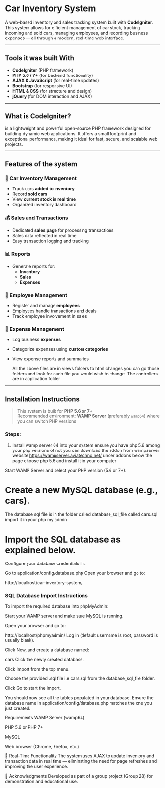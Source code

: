 #  Car Inventory System

A web-based inventory and sales tracking system built with **CodeIgniter**. This system allows for efficient management of car stock, tracking incoming and sold cars, managing employees, and recording business expenses — all through a modern, real-time web interface.

---

## Tools it was built With

- **CodeIgniter** (PHP framework)
- **PHP 5.6 / 7+** (for backend functionality)
- **AJAX & JavaScript** (for real-time updates)
- **Bootstrap** (for responsive UI)
- **HTML & CSS** (for structure and design)
- **jQuery** (for DOM interaction and AJAX)

---

##  What is CodeIgniter?
is a lightweight and powerful open-source PHP framework designed for building dynamic web applications. It offers a small footprint and exceptional performance, making it ideal for fast, secure, and scalable web projects.

---

##  Features of the system

### 🚙 Car Inventory Management
- Track cars **added to inventory**
- Record **sold cars**
- View **current stock in real time**
- Organized inventory dashboard

### 💰 Sales and Transactions
- Dedicated **sales page** for processing transactions
- Sales data reflected in real time
- Easy transaction logging and tracking

### 📊 Reports
- Generate reports for:
  - **Inventory**
  - **Sales**
  - **Expenses**

### 🧑 Employee Management
- Register and manage **employees**
- Employees handle transactions and deals
- Track employee involvement in sales

### 💸 Expense Management
- Log business **expenses**
- Categorize expenses using **custom categories**
- View expense reports and summaries

  All the above files are in views folders to html changes you can go those folders and look for each file you would wish to change.
  The controllers are in application folder 

---

##  Installation Instructions

>  This system is built for **PHP 5.6 or 7+**  
>  Recommended environment: **WAMP Server** (preferably `wamp64`) where you can switch PHP versions

### Steps:
1. Install wamp server 64 into your system ensure you have php 5.6 among your php versions of not you can download the addon from wampserver website https://wampserver.aviatechno.net/ under addons below the page choose php 5.6 and install it in your computer 

Start WAMP Server and select your PHP version (5.6 or 7+).

# Create a new MySQL database (e.g., cars).
The database sql file is in the folder called database_sql_file called cars.sql import it in your php my admin

# Import the SQL database as explained below.

Configure your database credentials in:

Go to application/config/database.php
Open your browser and go to:


http://localhost/car-inventory-system/

### SQL Database Import Instructions
To import the required database into phpMyAdmin:

Start your WAMP server and make sure MySQL is running.

Open your browser and go to:

http://localhost/phpmyadmin/
Log in (default username is root, password is usually blank).

Click New, and create a database named:

cars
Click the newly created database.

Click Import from the top menu.

Choose the provided .sql file i.e cars.sql from the database_sql_file folder.

Click Go to start the import.

You should now see all the tables populated in your database.
 Ensure the database name in application/config/database.php matches the one you just created.

 Requirements
WAMP Server (wamp64)

PHP 5.6 or PHP 7+

MySQL

Web browser (Chrome, Firefox, etc.)

🎯 Real-Time Functionality
The system uses AJAX to update inventory and transaction data in real time — eliminating the need for page refreshes and improving the user experience.


🤝 Acknowledgments
Developed as part of a group project (Group 28) for demonstration and educational use.

